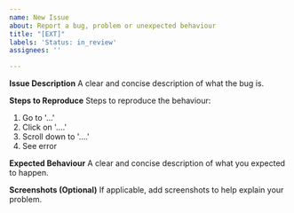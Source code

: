 ```yaml
---
name: New Issue
about: Report a bug, problem or unexpected behaviour
title: "[EXT]"
labels: 'Status: in_review'
assignees: ''

---
```


**Issue Description**
A clear and concise description of what the bug is.

**Steps to Reproduce**
Steps to reproduce the behaviour:
1. Go to '...'
2. Click on '....'
3. Scroll down to '....'
4. See error

**Expected Behaviour**
A clear and concise description of what you expected to happen.

**Screenshots (Optional)**
If applicable, add screenshots to help explain your problem.
